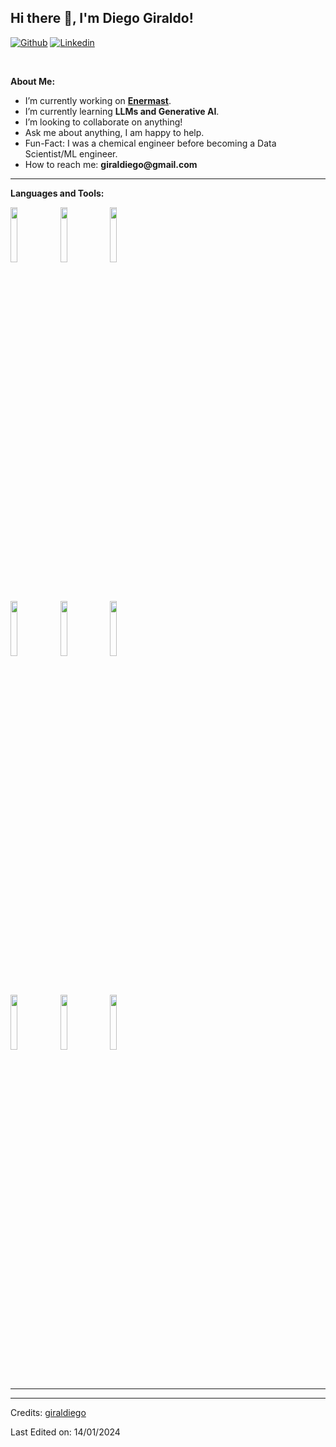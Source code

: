 <!--
**giraldiego/giraldiego** is a ✨ _special_ ✨ repository because its `README.md` (this file) appears on your GitHub profile.

Here are some ideas to get you started:

- 🔭 I’m currently working on ...
- 🌱 I’m currently learning ...
- 👯 I’m looking to collaborate on ...
- 🤔 I’m looking for help with ...
- 💬 Ask me about ...
- 📫 How to reach me: ...
- 😄 Pronouns: ...
- ⚡ Fun fact: ...
-->

<!-- Your title -->
##  Hi there 👋, I'm Diego Giraldo!

<!-- Your badges
You can use the website to generate badges: https://shields.io/
[![Portfolio](https://img.shields.io/badge/-Portfolio-red?style=flat&logo=appveyor&logoColor=white)](https://zachayers.io)
-->

[![Github](https://img.shields.io/badge/-Github-000?style=flat&logo=Github&logoColor=white)](https://github.com/giraldiego)
[![Linkedin](https://img.shields.io/badge/-LinkedIn-blue?style=flat&logo=Linkedin&logoColor=white)](https://www.linkedin.com/in/giraldiego/)

&nbsp;

<!-- Talking about you -->
**About Me:**

- I’m currently working on __[Enermast](https://www.enermast.com)__.
- I’m currently learning __LLMs and Generative AI__.
- I’m looking to collaborate on anything!
- Ask me about anything, I am happy to help.
- Fun-Fact: I was a chemical engineer before becoming a Data Scientist/ML engineer.
- How to reach me: __giraldiego@gmail.com__

---

**Languages and Tools:**

<p>
  
  <code><img width="15%" src="https://www.vectorlogo.zone/logos/python/python-ar21.svg"></code>
  <code><img width="15%" src="https://www.vectorlogo.zone/logos/jupyter/jupyter-ar21.svg"></code>
  <code><img width="15%" src="https://www.vectorlogo.zone/logos/djangoproject/djangoproject-ar21.svg"></code>
  
  <br />

  <code><img width="15%" src="https://www.vectorlogo.zone/logos/git-scm/git-scm-ar21.svg"></code>
  <code><img width="15%" src="https://www.vectorlogo.zone/logos/linux/linux-ar21.svg"></code>
  <code><img width="15%" src="https://www.vectorlogo.zone/logos/docker/docker-ar21.svg"></code>
  
  <br />

  <code><img width="15%" src="https://www.vectorlogo.zone/logos/javascript/javascript-ar21.svg"></code>
  <code><img width="15%" src="https://www.vectorlogo.zone/logos/nodejs/nodejs-ar21.svg"></code>
  <code><img width="15%" src="https://www.vectorlogo.zone/logos/expressjs/expressjs-ar21.svg"></code> 
  
  <br />
  
</p>
<!-- 
<code><img width="15%" src="https://www.vectorlogo.zone/logos/typescriptlang/typescriptlang-ar21.svg"></code>
<code><img width="15%" src="https://www.vectorlogo.zone/logos/golang/golang-ar21.svg"></code>
<code><img width="15%" src="https://www.vectorlogo.zone/logos/reactjs/reactjs-ar21.svg"></code>
<code><img width="15%" src="https://www.vectorlogo.zone/logos/angular/angular-ar21.svg"></code>
<code><img width="15%" src="https://www.vectorlogo.zone/logos/backbonejs/backbonejs-ar21.svg"></code>
<code><img width="15%" src="https://www.vectorlogo.zone/logos/getbootstrap/getbootstrap-ar21.svg"></code>
<br />
<code><img width="15%" src="https://www.vectorlogo.zone/logos/pocoo_flask/pocoo_flask-ar21.svg"></code>
<code><img width="15%" src="https://www.vectorlogo.zone/logos/jestjsio/jestjsio-ar21.svg"></code>
<code><img width="15%" src="https://www.vectorlogo.zone/logos/mochajs/mochajs-ar21.svg"></code>
<code><img width="15%" src="https://www.vectorlogo.zone/logos/chaijs/chaijs-ar21.svg"></code>
<code><img width="15%" src="https://www.vectorlogo.zone/logos/mysql/mysql-ar21.svg"></code>
<code><img width="15%" src="https://www.vectorlogo.zone/logos/postgresql/postgresql-ar21.svg"></code>
<code><img width="15%" src="https://www.vectorlogo.zone/logos/mongodb/mongodb-ar21.svg"></code>
<code><img width="15%" src="https://www.vectorlogo.zone/logos/redis/redis-ar21.svg"></code>
 <br />
-->

---
<!-- 
<a href="https://github.com/giraldiego/github-readme-stats">
   <img width="60%" alt="giraldiego's github stats" src="https://github-readme-stats.vercel.app/api?username=giraldiego&show_icons=true&hide_border=true" />
</a>
-->
-----

Credits: [giraldiego](https://github.com/giraldiego)

Last Edited on: 14/01/2024
